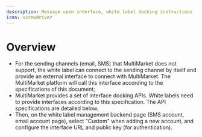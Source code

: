 ```yaml
---
description: Message open interface, white label docking instructions
icon: screwdriver
---
```


# Overview



* For the sending channels (email, SMS) that MultiMarket does not support, the white label can connect to the sending channel by itself and provide an external interface to connect with MultiMarket. The MultiMarket platform will call this interface according to the specifications of this document;
* MultiMarket provides a set of interface docking APIs. White labels need to provide interfaces according to this specification. The API specifications are detailed below.
* Then, on the white label management backend page (SMS account, email account page), select "Custom" when adding a new account, and configure the interface URL and public key (for authentication).
